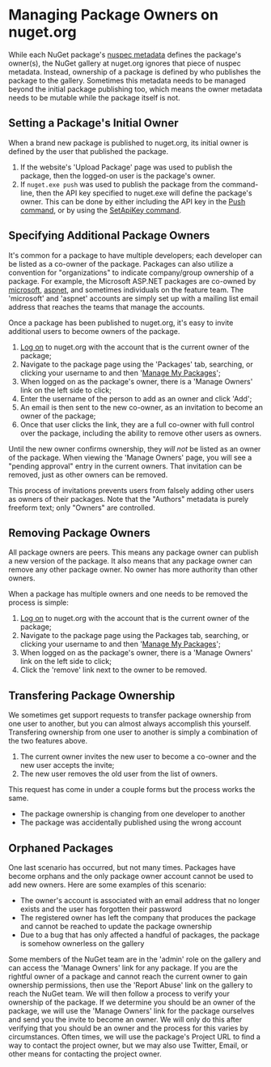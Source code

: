 # Managing Package Owners on nuget.org

While each NuGet package's [nuspec metadata](../Docs/Reference/Nuspec-Reference) defines the package's owner(s), the NuGet gallery at nuget.org ignores that piece of nuspec metadata.  Instead, ownership of a package is defined by who publishes the package to the gallery.  Sometimes this metadata needs to be managed beyond the initial package publishing too, which means the owner metadata needs to be mutable while the package itself is not.

## Setting a Package's Initial Owner ##
When a brand new package is published to nuget.org, its initial owner is defined by the user that published the package.

1. If the website's 'Upload Package' page was used to publish the package, then the logged-on user is the package's owner.
2. If `nuget.exe push` was used to publish the package from the command-line, then the API key specified to nuget.exe will define the package's owner.  This can be done by either including the API key in the [Push command](../Consume/Command-Line-Reference#Push_Command), or by using the [SetApiKey command](../Consume/Command-Line-Reference#Setapikey_Command).

## Specifying Additional Package Owners ##
It's common for a package to have multiple developers; each developer can be listed as a co-owner of the package.  Packages can also utilize a convention for "organizations" to indicate company/group ownership of a package.  For example, the Microsoft ASP.NET packages are co-owned by [microsoft](http://nuget.org/profiles/microsoft), [aspnet](http://nuget.org/profiles/aspnet), and sometimes individuals on the feature team.  The 'microsoft' and 'aspnet' accounts are simply set up with a mailing list email address that reaches the teams that manage the accounts.

Once a package has been published to nuget.org, it's easy to invite additional users to become owners of the package.

1. [Log on](https://nuget.org/users/account/LogOn) to nuget.org with the account that is the current owner of the package;
2. Navigate to the package page using the 'Packages' tab, searching, or clicking your username to and then '[Manage My Packages](https://nuget.org/account/Packages)';
3. When logged on as the package's owner, there is a 'Manage Owners' link on the left side to click;
4. Enter the username of the person to add as an owner and click 'Add';
5. An email is then sent to the new co-owner, as an invitation to become an owner of the package;
6. Once that user clicks the link, they are a full co-owner with full control over the package, including the ability to remove other users as owners.

Until the new owner confirms ownership, they *will not* be listed as an owner of the package.  When viewing the 'Manage Owners' page, you will see a "pending approval" entry in the current owners.  That invitation can be removed, just as other owners can be removed.

This process of invitations prevents users from falsely adding other users as owners of their packages.  Note that the "Authors" metadata is purely freeform text; only "Owners" are controlled.

## Removing Package Owners ##
All package owners are peers.  This means any package owner can publish a new version of the package.  It also means that any package owner can remove any other package owner.  No owner has more authority than other owners.

When a package has multiple owners and one needs to be removed the process is simple:

1. [Log on](https://nuget.org/users/account/LogOn) to nuget.org with the account that is the current owner of the package;
2. Navigate to the package page using the Packages tab, searching, or clicking your username to and then '[Manage My Packages](https://nuget.org/account/Packages)';
3. When logged on as the package's owner, there is a 'Manage Owners' link on the left side to click;
4. Click the 'remove' link next to the owner to be removed.

## Transfering Package Ownership ##
We sometimes get support requests to transfer package ownership from one user to another, but you can almost always accomplish this yourself.  Transfering ownership from one user to another is simply a combination of the two features above.

1. The current owner invites the new user to become a co-owner and the new user accepts the invite;
2. The new user removes the old user from the list of owners.

This request has come in under a couple forms but the process works the same.

* The package ownership is changing from one developer to another
* The package was accidentally published using the wrong account

## Orphaned Packages ##
One last scenario has occurred, but not many times.  Packages have become orphans and the only package owner account cannot be used to add new owners.  Here are some examples of this scenario:

* The owner's account is associated with an email address that no longer exists and the user has forgotten their password
* The registered owner has left the company that produces the package and cannot be reached to update the package ownership
* Due to a bug that has only affected a handful of packages, the package is somehow ownerless on the gallery

Some members of the NuGet team are in the 'admin' role on the gallery and can access the 'Manage Owners' link for any package.  If you are the rightful owner of a package and cannot reach the current owner to gain ownership permissions, then use the 'Report Abuse' link on the gallery to reach the NuGet team.  We will then follow a process to verify your ownership of the package.  If we determine you should be an owner of the package, we will use the 'Manage Owners' link for the package ourselves and send you the invite to become an owner.  We will only do this after verifying that you should be an owner and the process for this varies by circumstances.  Often times, we will use the package's Project URL to find a way to contact the project owner, but we may also use Twitter, Email, or other means for contacting the project owner.
